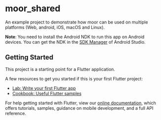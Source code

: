 # moor_shared

An example project to demonstrate how moor can be used on multiple platforms
(Web, android, iOS, macOS and Linux).

__Note__: You need to install the Android NDK to run this app on Android
devices. You can get the NDK in the [SDK Manager](https://developer.android.com/studio/intro/update.html#sdk-manager)
of Android Studio.

## Getting Started

This project is a starting point for a Flutter application.

A few resources to get you started if this is your first Flutter project:

- [Lab: Write your first Flutter app](https://flutter.dev/docs/get-started/codelab)
- [Cookbook: Useful Flutter samples](https://flutter.dev/docs/cookbook)

For help getting started with Flutter, view our
[online documentation](https://flutter.dev/docs), which offers tutorials,
samples, guidance on mobile development, and a full API reference.
